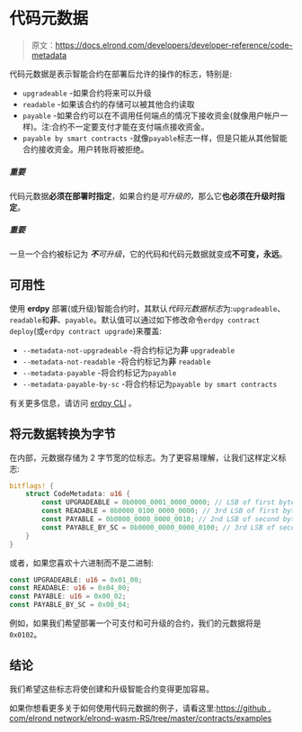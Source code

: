 # 代码元数据

> 原文：<https://docs.elrond.com/developers/developer-reference/code-metadata>

 代码元数据是表示智能合约在部署后允许的操作的标志，特别是:

*   `upgradeable` -如果合约将来可以升级
*   `readable` -如果该合约的存储可以被其他合约读取
*   `payable` -如果合约可以在不调用任何端点的情况下接收资金(就像用户帐户一样)。注:合约不一定要支付才能在支付端点接收资金。
*   `payable by smart contracts` -就像`payable`标志一样，但是只能从其他智能合约接收资金。用户转账将被拒绝。

##### 重要

代码元数据**必须在部署时指定**，如果合约是*可升级的*，那么它**也必须在升级时指定**。

##### 重要

一旦一个合约被标记为 ***不**可升级*，它的代码和代码元数据就变成**不可变，永远**。

## 可用性

使用 **erdpy** 部署(或升级)智能合约时，其默认*代码元数据标志*为:`upgradeable`、`readable`和**非**、`payable`。默认值可以通过如下修改命令`erdpy contract deploy`(或`erdpy contract upgrade`)来覆盖:

*   `--metadata-not-upgradeable` -将合约标记为**非** `upgradeable`
*   `--metadata-not-readable` -将合约标记为**非** `readable`
*   `--metadata-payable` -将合约标记为`payable`
*   `--metadata-payable-by-sc` -将合约标记为`payable by smart contracts`

有关更多信息，请访问 [erdpy CLI](/sdk-and-tools/erdpy/erdpy-cli) 。

## 将元数据转换为字节

在内部，元数据存储为 2 字节宽的位标志。为了更容易理解，让我们这样定义标志:

```rust
bitflags! {
    struct CodeMetadata: u16 {
        const UPGRADEABLE = 0b0000_0001_0000_0000; // LSB of first byte
        const READABLE = 0b0000_0100_0000_0000; // 3rd LSB of first byte
        const PAYABLE = 0b0000_0000_0000_0010; // 2nd LSB of second byte
        const PAYABLE_BY_SC = 0b0000_0000_0000_0100; // 3rd LSB of second byte
    }
} 
```

或者，如果您喜欢十六进制而不是二进制:

```rust
const UPGRADEABLE: u16 = 0x01_00;
const READABLE: u16 = 0x04_00;
const PAYABLE: u16 = 0x00_02;
const PAYABLE_BY_SC = 0x00_04; 
```

例如，如果我们希望部署一个可支付和可升级的合约，我们的元数据将是`0x0102`。

## 结论

我们希望这些标志将使创建和升级智能合约变得更加容易。

如果你想看更多关于如何使用代码元数据的例子，请看这里:[https://github . com/elrond network/elrond-wasm-RS/tree/master/contracts/examples](https://github.com/ElrondNetwork/elrond-wasm-rs/tree/master/contracts/examples)